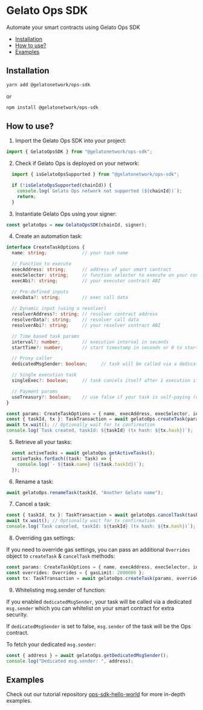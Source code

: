 # Gelato Ops SDK <!-- omit in toc -->

Automate your smart contracts using Gelato Ops SDK

- [Installation](#installation)
- [How to use?](#how-to-use)
- [Examples](#examples)

## Installation

```bash
yarn add @gelatonetwork/ops-sdk
```
or
```bash
npm install @gelatonetwork/ops-sdk
```

## How to use?

1. Import the Gelato Ops SDK into your project:

```typescript
import { GelatoOpsSDK } from "@gelatonetwork/ops-sdk";
```

2. Check if Gelato Ops is deployed on your network:

```typescript
  import { isGelatoOpsSupported } from "@gelatonetwork/ops-sdk";

  if (!isGelatoOpsSupported(chainId)) {
    console.log(`Gelato Ops network not supported (${chainId})`);
    return;
  }
```

3. Instantiate Gelato Ops using your signer:

```typescript
const gelatoOps = new GelatoOpsSDK(chainId, signer);
```

4. Create an automation task:

```typescript
interface CreateTaskOptions {
  name: string;             // your task name

  // Function to execute
  execAddress: string;      // address of your smart contract
  execSelector: string;     // function selector to execute on your contract
  execAbi?: string;         // your executor contract ABI 

  // Pre-defined inputs
  execData?: string;        // exec call data 
  
  // Dynamic input (using a resolver)
  resolverAddress?: string; // resolver contract address
  resolverData?: string;    // resolver call data
  resolverAbi?: string;     // your resolver contract ABI

  // Time based task params
  interval?: number;        // execution interval in seconds
  startTime?: number;       // start timestamp in seconds or 0 to start immediately (default: 0)

  // Proxy caller
  dedicatedMsgSender: boolean;     // task will be called via a dedicated msg.sender which you can whitelist

  // Single execution task
  singleExec?: boolean;     // task cancels itself after 1 execution if true.

  // Payment params
  useTreasury?: boolean;    // use false if your task is self-paying (default: true)
}

const params: CreateTaskOptions = { name, execAddress, execSelector, interval, dedicatedMsgSender };
const { taskId, tx }: TaskTransaction = await gelatoOps.createTask(params);
await tx.wait(); // Optionally wait for tx confirmation
console.log(`Task created, taskId: ${taskId} (tx hash: ${tx.hash})`);
```

5. Retrieve all your tasks:

```typescript
  const activeTasks = await gelatoOps.getActiveTasks();
  activeTasks.forEach((task: Task) => {
    console.log(`- ${task.name} (${task.taskId})`);
  });
```

6. Rename a task:

```typescript
await gelatoOps.renameTask(taskId, "Another Gelato name");
```

7. Cancel a task:

```typescript
const { taskId, tx }: TaskTransaction = await gelatoOps.cancelTask(taskId);
await tx.wait(); // Optionally wait for tx confirmation
console.log(`Task canceled, taskId: ${taskId} (tx hash: ${tx.hash})`);
```

8. Overriding gas settings:

If you need to override gas settings, you can pass an additional `Overrides` object to `createTask` & `cancelTask` methods:

```typescript
const params: CreateTaskOptions = { name, execAddress, execSelector, interval, dedicatedMsgSender };
const overrides: Overrides = { gasLimit: 2000000 };
const tx: TaskTransaction = await gelatoOps.createTask(params, overrides);
```

9. Whitelisting msg.sender of function:

If you enabled `dedicatedMsgSender`, your task will be called via a dedicated `msg.sender` which you can whitelist on your smart contract for extra security.

If `dedicatedMsgSender` is set to false, `msg.sender` of the task will be the Ops contract.

To fetch your dedicated `msg.sender`:

```typescript
const { address } = await gelatoOps.getDedicatedMsgSender();
console.log("Dedicated msg.sender: ", address);
```


## Examples

Check out our tutorial repository [ops-sdk-hello-world](https://github.com/gelatodigital/ops-sdk-hello-world) for more in-depth examples.

